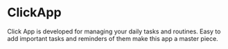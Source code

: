 # ClickApp
Click App is developed for managing your daily tasks and routines. Easy to add important tasks and reminders of them make this app a master piece.
